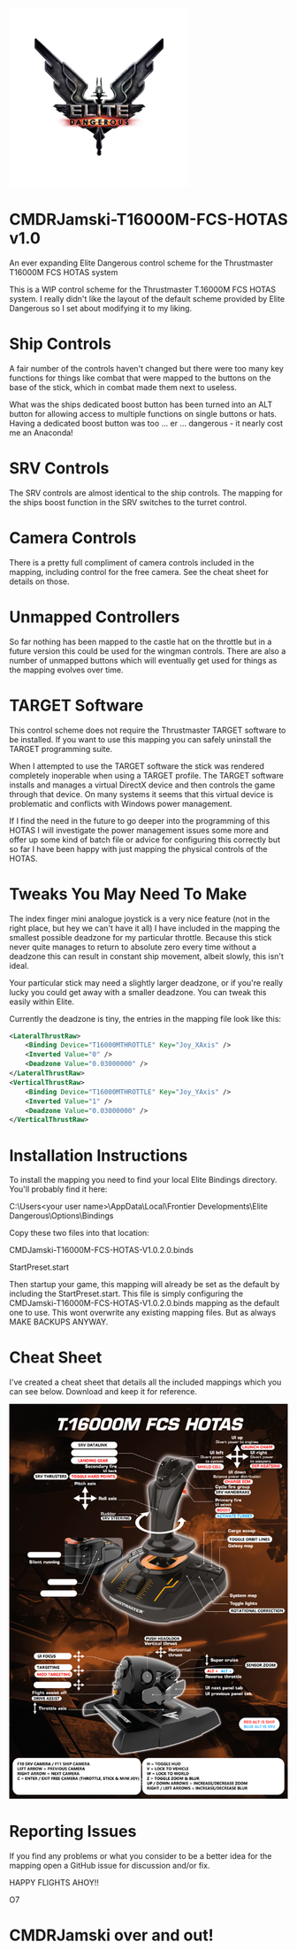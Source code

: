 ![Elite logo](elitelogo.png?raw=true)
# CMDRJamski-T16000M-FCS-HOTAS v1.0
An ever expanding Elite Dangerous control scheme for the Thrustmaster T16000M FCS HOTAS system

This is a WIP control scheme for the Thrustmaster T.16000M FCS HOTAS system.  I really didn't like the layout of the default scheme provided by Elite Dangerous so I set about modifying it to my liking.

# Ship Controls

A fair number of the controls haven't changed but there were too many key functions for things like combat that were mapped to the buttons on the base of the stick, which in combat made them next to useless.

What was the ships dedicated boost button has been turned into an ALT button for allowing access to multiple functions on single buttons or hats.  Having a dedicated boost button was too ... er ... dangerous - it nearly cost me an Anaconda!

# SRV Controls

The SRV controls are almost identical to the ship controls.  The mapping for the ships boost function in the SRV switches to the turret control.

# Camera Controls

There is a pretty full compliment of camera controls included in the mapping, including control for the free camera.  See the cheat sheet for details on those.

# Unmapped Controllers

So far nothing has been mapped to the castle hat on the throttle but in a future version this could be used for the wingman controls.  There are also a number of unmapped buttons which will eventually get used for things as the mapping evolves over time.

# TARGET Software

This control scheme does not require the Thrustmaster TARGET software to be installed.  If you want to use this mapping you can safely uninstall the TARGET programming suite.

When I attempted to use the TARGET software the stick was rendered completely inoperable when using a TARGET profile.  The TARGET software installs and manages a virtual DirectX device and then controls the game through that device.  On many systems it seems that this virtual device is problematic and conflicts with Windows power management.

If I find the need in the future to go deeper into the programming of this HOTAS I will investigate the power management issues some more and offer up some kind of batch file or advice for configuring this correctly but so far I have been happy with just  mapping the physical controls of the HOTAS.

# Tweaks You May Need To Make

The index finger mini analogue joystick is a very nice feature (not in the right place, but hey we can't have it all) I have included in the mapping the smallest possible deadzone for my particular throttle.  Because this stick never quite manages to return to absolute zero every time without a deadzone this can result in constant ship movement, albeit slowly, this isn't ideal.

Your particular stick may need a slightly larger deadzone, or if you're really lucky you could get away with a smaller deadzone.  You can tweak this easily within Elite.

Currently the deadzone is tiny, the entries in the mapping file look like this:

```xml
<LateralThrustRaw>
	<Binding Device="T16000MTHROTTLE" Key="Joy_XAxis" />
	<Inverted Value="0" />
	<Deadzone Value="0.03000000" />
</LateralThrustRaw>
<VerticalThrustRaw>
	<Binding Device="T16000MTHROTTLE" Key="Joy_YAxis" />
	<Inverted Value="1" />
	<Deadzone Value="0.03000000" />
</VerticalThrustRaw>
```

# Installation Instructions

To install the mapping you need to find your local Elite Bindings directory.  You'll probably find it here:

C:\Users\<your user name>\AppData\Local\Frontier Developments\Elite Dangerous\Options\Bindings

Copy these two files into that location:

CMDJamski-T16000M-FCS-HOTAS-V1.0.2.0.binds

StartPreset.start

Then startup your game, this mapping will already be set as the default by including the StartPreset.start.  This file is simply configuring the CMDJamski-T16000M-FCS-HOTAS-V1.0.2.0.binds mapping as the default one to use.  This wont overwrite any existing mapping files.  But as always MAKE BACKUPS ANYWAY.

# Cheat Sheet

I've created a cheat sheet that details all the included mappings which you can see below.  Download and keep it for reference.

![Cheat Sheet](CMDRJamski-TM-FCS-CheatSheet.png?raw=true "Cheat Sheet")

# Reporting Issues

If you find any problems or what you consider to be a better idea for the mapping open a GitHub issue for discussion and/or fix.

HAPPY FLIGHTS AHOY!!

O7

# CMDRJamski over and out!